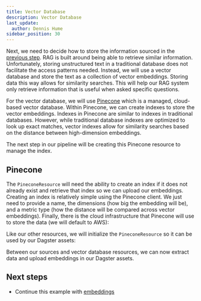 ```yaml
---
title: Vector Database
description: Vector Database
last_update:
  author: Dennis Hume
sidebar_position: 30
---
```


Next, we need to decide how to store the information sourced in the [previous step](/examples/rag/sources). RAG is built around being able to retrieve similar information. Unfortunately, storing unstructured text in a traditional database does not facilitate the access patterns needed. Instead, we will use a vector database and store the text as a collection of vector embeddings. Storing data this way allows for similarity searches. This will help our RAG system only retrieve information that is useful when asked specific questions.

For the vector database, we will use [Pinecone](https://www.pinecone.io/) which is a managed, cloud-based vector database. Within Pinecone, we can create indexes to store the vector embeddings. Indexes in Pinecone are similar to indexes in traditional databases. However, while traditional database indexes are optimized to look up exact matches, vector indexes allow for similarity searches based on the distance between high-dimension embeddings.

The next step in our pipeline will be creating this Pinecone resource to manage the index.

## Pinecone

The `PineconeResource` will need the ability to create an index if it does not already exist and retrieve that index so we can upload our embeddings. Creating an index is relatively simple using the Pinecone client. We just need to provide a name, the dimensions (how big the embedding will be), and a metric type (how the distance will be compared across vector embeddings). Finally, there is the cloud infrastructure that Pinecone will use to store the data (we will default to AWS):

<CodeExample path="docs_projects/project_ask_ai_dagster/project_ask_ai_dagster/resources/pinecone.py" language="python" startAfter="start_resource" endBefore="end_resource"/>

Like our other resources, we will initialize the `PineconeResource` so it can be used by our Dagster assets:

<CodeExample path="docs_projects/project_ask_ai_dagster/project_ask_ai_dagster/resources/pinecone.py" language="python" startAfter="start_resource_int" endBefore="end_resource_int"/>

Between our sources and vector database resources, we can now extract data and upload embeddings in our Dagster assets.

## Next steps

- Continue this example with [embeddings](/examples/rag/embeddings)
